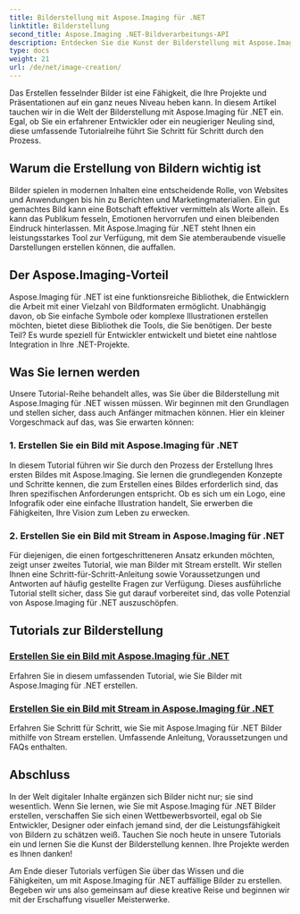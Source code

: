 ```yaml
---
title: Bilderstellung mit Aspose.Imaging für .NET
linktitle: Bilderstellung
second_title: Aspose.Imaging .NET-Bildverarbeitungs-API
description: Entdecken Sie die Kunst der Bilderstellung mit Aspose.Imaging für .NET. Lernen Sie in dieser umfangreichen Tutorialreihe, wie Sie atemberaubende Bilder erstellen.
type: docs
weight: 21
url: /de/net/image-creation/
---
```


Das Erstellen fesselnder Bilder ist eine Fähigkeit, die Ihre Projekte und Präsentationen auf ein ganz neues Niveau heben kann. In diesem Artikel tauchen wir in die Welt der Bilderstellung mit Aspose.Imaging für .NET ein. Egal, ob Sie ein erfahrener Entwickler oder ein neugieriger Neuling sind, diese umfassende Tutorialreihe führt Sie Schritt für Schritt durch den Prozess.

## Warum die Erstellung von Bildern wichtig ist

Bilder spielen in modernen Inhalten eine entscheidende Rolle, von Websites und Anwendungen bis hin zu Berichten und Marketingmaterialien. Ein gut gemachtes Bild kann eine Botschaft effektiver vermitteln als Worte allein. Es kann das Publikum fesseln, Emotionen hervorrufen und einen bleibenden Eindruck hinterlassen. Mit Aspose.Imaging für .NET steht Ihnen ein leistungsstarkes Tool zur Verfügung, mit dem Sie atemberaubende visuelle Darstellungen erstellen können, die auffallen.

## Der Aspose.Imaging-Vorteil

Aspose.Imaging für .NET ist eine funktionsreiche Bibliothek, die Entwicklern die Arbeit mit einer Vielzahl von Bildformaten ermöglicht. Unabhängig davon, ob Sie einfache Symbole oder komplexe Illustrationen erstellen möchten, bietet diese Bibliothek die Tools, die Sie benötigen. Der beste Teil? Es wurde speziell für Entwickler entwickelt und bietet eine nahtlose Integration in Ihre .NET-Projekte.

## Was Sie lernen werden

Unsere Tutorial-Reihe behandelt alles, was Sie über die Bilderstellung mit Aspose.Imaging für .NET wissen müssen. Wir beginnen mit den Grundlagen und stellen sicher, dass auch Anfänger mitmachen können. Hier ein kleiner Vorgeschmack auf das, was Sie erwarten können:

### 1. Erstellen Sie ein Bild mit Aspose.Imaging für .NET
   In diesem Tutorial führen wir Sie durch den Prozess der Erstellung Ihres ersten Bildes mit Aspose.Imaging. Sie lernen die grundlegenden Konzepte und Schritte kennen, die zum Erstellen eines Bildes erforderlich sind, das Ihren spezifischen Anforderungen entspricht. Ob es sich um ein Logo, eine Infografik oder eine einfache Illustration handelt, Sie erwerben die Fähigkeiten, Ihre Vision zum Leben zu erwecken.

### 2. Erstellen Sie ein Bild mit Stream in Aspose.Imaging für .NET
   Für diejenigen, die einen fortgeschritteneren Ansatz erkunden möchten, zeigt unser zweites Tutorial, wie man Bilder mit Stream erstellt. Wir stellen Ihnen eine Schritt-für-Schritt-Anleitung sowie Voraussetzungen und Antworten auf häufig gestellte Fragen zur Verfügung. Dieses ausführliche Tutorial stellt sicher, dass Sie gut darauf vorbereitet sind, das volle Potenzial von Aspose.Imaging für .NET auszuschöpfen.

## Tutorials zur Bilderstellung
### [Erstellen Sie ein Bild mit Aspose.Imaging für .NET](./create-an-image/)
Erfahren Sie in diesem umfassenden Tutorial, wie Sie Bilder mit Aspose.Imaging für .NET erstellen.
### [Erstellen Sie ein Bild mit Stream in Aspose.Imaging für .NET](./create-image-using-stream/)
Erfahren Sie Schritt für Schritt, wie Sie mit Aspose.Imaging für .NET Bilder mithilfe von Stream erstellen. Umfassende Anleitung, Voraussetzungen und FAQs enthalten.

## Abschluss

In der Welt digitaler Inhalte ergänzen sich Bilder nicht nur; sie sind wesentlich. Wenn Sie lernen, wie Sie mit Aspose.Imaging für .NET Bilder erstellen, verschaffen Sie sich einen Wettbewerbsvorteil, egal ob Sie Entwickler, Designer oder einfach jemand sind, der die Leistungsfähigkeit von Bildern zu schätzen weiß. Tauchen Sie noch heute in unsere Tutorials ein und lernen Sie die Kunst der Bilderstellung kennen. Ihre Projekte werden es Ihnen danken!

Am Ende dieser Tutorials verfügen Sie über das Wissen und die Fähigkeiten, um mit Aspose.Imaging für .NET auffällige Bilder zu erstellen. Begeben wir uns also gemeinsam auf diese kreative Reise und beginnen wir mit der Erschaffung visueller Meisterwerke.